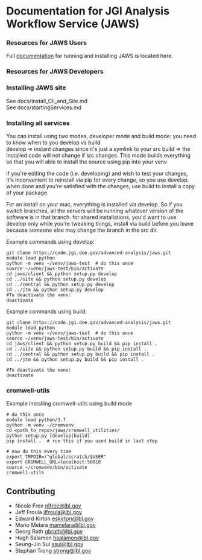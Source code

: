 # Documentation for JGI Analysis Workflow Service (JAWS)

### Resources for JAWS Users
Full [documentation](https://jaws-docs.readthedocs.io) for running and installing JAWS is located here.

### Resources for JAWS Developers

### Installing JAWS site
See docs/install_Cli_and_Site.md  
See docs/startingServices.md  

### Installing all services 
You can install using two modes, developer mode and build mode:
you need to know when to you develop vs build.  
	develop => instant changes since it's just a symlink to your src
	build => the installed code will not change if src changes. This mode builds everything so that you will able to install the source using pip into your venv

if you're editing the code (i.e. developing) and wish to test your changes, it's inconvenient to reinstall via pip for every change, so you use develop.  when done and you're satisfied with the changes, use build to install a copy of your package.

For an install on your mac, everything is installed via develop.  So if you switch branches, all the servers will be running whatever version of the software is in that branch.  for shared installations, you'd want to use develop only while you're tweaking things, install via build before you leave because someone else may change the branch in the src dir.

Example commands using develop:

```
git clone https://code.jgi.doe.gov/advanced-analysis/jaws.git
module load python
python -m venv ~/venv/jaws-test  # do this once
source ~/venv/jaws-test/bin/activate
cd jaws/client && python setup.py develop
cd ../site && python setup.py develop
cd ../central && python setup.py develop
cd ../jtm && python setup.py develop
#To deactivate the venv:
deactivate
```

Example commands using build:

```
git clone https://code.jgi.doe.gov/advanced-analysis/jaws.git
module load python
python -m venv ~/venv/jaws-test  # do this once
source ~/venv/jaws-test/bin/activate
cd jaws/client && python setup.py build && pip install .
cd ../site && python setup.py build && pip install .
cd ../central && python setup.py build && pip install .
cd ../jtm && python setup.py build && pip install .

#To deactivate the venv:
deactivate
```

### cromwell-utils
Example installing cromwell-utils using build mode

```
# do this once
module load python/3.7
python -m venv ~/cromvenv
cd <path_to_repo>/jaws/cromwell_utilities/
python setup.py [develop|build]
pip install .  # run this if you used build in last step

# now do this every time
export TMPDIR=/"global/scratch/$USER"
export CROMWELL_URL=localhost:50010
source ~/cromvenv/bin/activate
cromwell-utils
```

## Contributing
* Nicole Free <nlfree@lbl.gov>
* Jeff Froula <jlfroula@lbl.gov>  
* Edward Kirton <eskirton@lbl.gov>  
* Mario Melara <mamelara@lbl.gov>  
* Georg Rath <gbrath@lbl.gov>  
* Hugh Salamon <hsalamon@lbl.gov> 
* Seung-Jin Sul <ssul@lbl.gov>   
* Stephan Trong <strong@lbl.gov>  
